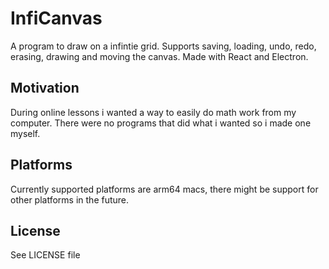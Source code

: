 # InfiCanvas
A program to draw on a infintie grid. Supports saving, loading, undo, redo, erasing, drawing and moving the canvas. Made with React and Electron.

## Motivation
During online lessons i wanted a way to easily do math work from my computer. There were no programs that did what i wanted so i made one myself.

## Platforms
Currently supported platforms are arm64 macs, there might be support for other platforms in the future.

## License
See LICENSE file